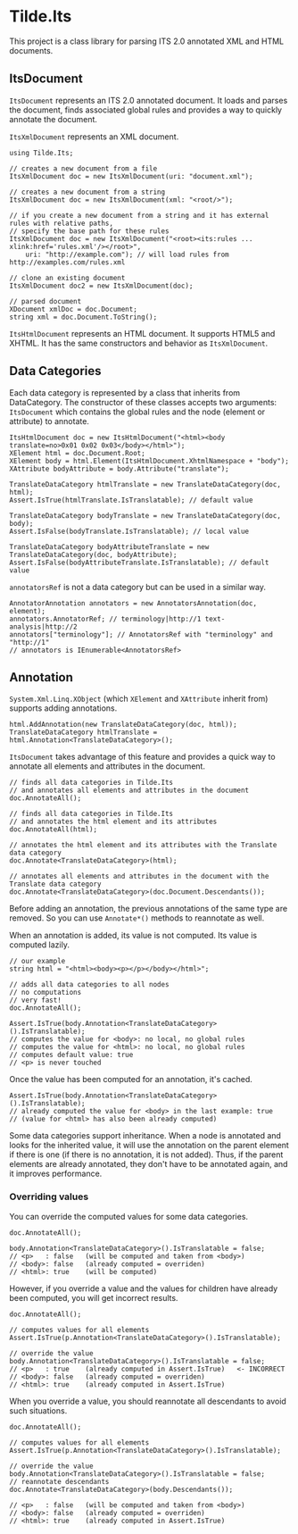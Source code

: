 ﻿Tilde.Its
=========

This project is a class library for parsing ITS 2.0 annotated XML and HTML documents.

ItsDocument
-----------

`ItsDocument` represents an ITS 2.0 annotated document. It loads and parses the document, 
finds associated global rules and provides a way to quickly annotate the document.

`ItsXmlDocument` represents an XML document.

    using Tilde.Its;

    // creates a new document from a file
    ItsXmlDocument doc = new ItsXmlDocument(uri: "document.xml");
	
	// creates a new document from a string
	ItsXmlDocument doc = new ItsXmlDocument(xml: "<root/>");
	
	// if you create a new document from a string and it has external rules with relative paths,
	// specify the base path for these rules
	ItsXmlDocument doc = new ItsXmlDocument("<root><its:rules ... xlink:href='rules.xml'/></root>", 
		uri: "http://example.com"); // will load rules from http://examples.com/rules.xml
    
	// clone an existing document
    ItsXmlDocument doc2 = new ItsXmlDocument(doc);

	// parsed document
	XDocument xmlDoc = doc.Document;
	string xml = doc.Document.ToString();

`ItsHtmlDocument` represents an HTML document. It supports HTML5 and XHTML.
It has the same constructors and behavior as `ItsXmlDocument`.

Data Categories
---------------

Each data category is represented by a class that inherits from DataCategory. 
The constructor of these classes accepts two arguments: `ItsDocument` which contains the global rules 
and the node (element or attribute) to annotate.

	ItsHtmlDocument doc = new ItsHtmlDocument("<html><body translate=no>0x01 0x02 0x03</body></html>");
	XElement html = doc.Document.Root;
	XElement body = html.Element(ItsHtmlDocument.XhtmlNamespace + "body");
	XAttribute bodyAttribute = body.Attribute("translate");
    
	TranslateDataCategory htmlTranslate = new TranslateDataCategory(doc, html);
	Assert.IsTrue(htmlTranslate.IsTranslatable); // default value

	TranslateDataCategory bodyTranslate = new TranslateDataCategory(doc, body);
	Assert.IsFalse(bodyTranslate.IsTranslatable); // local value

	TranslateDataCategory bodyAttributeTranslate = new TranslateDataCategory(doc, bodyAttribute);
	Assert.IsFalse(bodyAttributeTranslate.IsTranslatable); // default value

`annotatorsRef` is not a data category but can be used in a similar way.

    AnnotatorAnnotation annotators = new AnnotatorsAnnotation(doc, element);
	annotators.AnnotatorRef; // terminology|http://1 text-analysis|http://2
	annotators["terminology"]; // AnnotatorsRef with "terminology" and "http://1"
	// annotators is IEnumerable<AnnotatorsRef>

Annotation
----------

`System.Xml.Linq.XObject` (which `XElement` and `XAttribute` inherit from) supports adding annotations.

    html.AddAnnotation(new TranslateDataCategory(doc, html));
    TranslateDataCategory htmlTranslate = html.Annotation<TranslateDataCategory>();

`ItsDocument` takes advantage of this feature and provides a quick way to annotate all
elements and attributes in the document.

    // finds all data categories in Tilde.Its
	// and annotates all elements and attributes in the document
    doc.AnnotateAll();

	// finds all data categories in Tilde.Its
	// and annotates the html element and its attributes
	doc.AnnotateAll(html);

	// annotates the html element and its attributes with the Translate data category
	doc.Annotate<TranslateDataCategory>(html);

	// annotates all elements and attributes in the document with the Translate data category
	doc.Annotate<TranslateDataCategory>(doc.Document.Descendants());

Before adding an annotation, the previous annotations of the same type are removed. So you can use
`Annotate*()` methods to reannotate as well.

When an annotation is added, its value is not computed. Its value is computed lazily.

    // our example
    string html = "<html><body><p></p></body></html>";

    // adds all data categories to all nodes
	// no computations
	// very fast!
    doc.AnnotateAll();

	Assert.IsTrue(body.Annotation<TranslateDataCategory>().IsTranslatable);
	// computes the value for <body>: no local, no global rules
	// computes the value for <html>: no local, no global rules
	// computes default value: true
	// <p> is never touched

Once the value has been computed for an annotation, it's cached.

    Assert.IsTrue(body.Annotation<TranslateDataCategory>().IsTranslatable);
	// already computed the value for <body> in the last example: true
	// (value for <html> has also been already computed)

Some data categories support inheritance. When a node is annotated and looks for the inherited value,
it will use the annotation on the parent element if there is one (if there is no annotation, 
it is not added). Thus, if the parent elements are already annotated, they don't have to be annotated again, 
and it improves performance.

### Overriding values ###

You can override the computed values for some data categories.

    doc.AnnotateAll();

	body.Annotation<TranslateDataCategory>().IsTranslatable = false;
	// <p>   : false   (will be computed and taken from <body>)
	// <body>: false   (already computed = overriden)
	// <html>: true    (will be computed)

However, if you override a value and the values for children have already been
computed, you will get incorrect results.

    doc.AnnotateAll();

	// computes values for all elements
	Assert.IsTrue(p.Annotation<TranslateDataCategory>().IsTranslatable);

	// override the value
	body.Annotation<TranslateDataCategory>().IsTranslatable = false;
	// <p>   : true    (already computed in Assert.IsTrue)   <- INCORRECT
	// <body>: false   (already computed = overriden)
	// <html>: true    (already computed in Assert.IsTrue)

When you override a value, you should reannotate all descendants to avoid such situations.

    doc.AnnotateAll();

	// computes values for all elements
	Assert.IsTrue(p.Annotation<TranslateDataCategory>().IsTranslatable);

	// override the value
	body.Annotation<TranslateDataCategory>().IsTranslatable = false;
	// reannotate descendants
    doc.Annotate<TranslateDataCategory>(body.Descendants());

	// <p>   : false   (will be computed and taken from <body>)
	// <body>: false   (already computed = overriden)
	// <html>: true    (already computed in Assert.IsTrue)